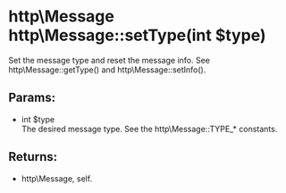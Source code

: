 # http\Message http\Message::setType(int $type)

Set the message type and reset the message info.
See http\Message::getType() and http\Message::setInfo().

## Params:

* int $type  
  The desired message type. See the http\Message::TYPE_* constants.

## Returns:

* http\Message, self.
